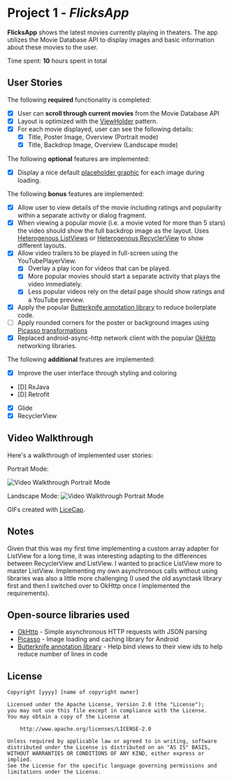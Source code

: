# Project 1 - *FlicksApp*

**FlicksApp** shows the latest movies currently playing in theaters. The app utilizes the Movie Database API to display images and basic information about these movies to the user.

Time spent: **10** hours spent in total

## User Stories

The following **required** functionality is completed:

* [x] User can **scroll through current movies** from the Movie Database API
* [x] Layout is optimized with the [ViewHolder](http://guides.codepath.com/android/Using-an-ArrayAdapter-with-ListView#improving-performance-with-the-viewholder-pattern) pattern.
* [x] For each movie displayed, user can see the following details:
  * [x] Title, Poster Image, Overview (Portrait mode)
  * [x] Title, Backdrop Image, Overview (Landscape mode)

The following **optional** features are implemented:

* [x] Display a nice default [placeholder graphic](http://guides.codepath.com/android/Displaying-Images-with-the-Picasso-Library#configuring-picasso) for each image during loading.

The following **bonus** features are implemented:

* [x] Allow user to view details of the movie including ratings and popularity within a separate activity or dialog fragment.
* [x] When viewing a popular movie (i.e. a movie voted for more than 5 stars) the video should show the full backdrop image as the layout.  Uses [Heterogenous ListViews](http://guides.codepath.com/android/Implementing-a-Heterogenous-ListView) or [Heterogenous RecyclerView](http://guides.codepath.com/android/Heterogenous-Layouts-inside-RecyclerView) to show different layouts.
* [x] Allow video trailers to be played in full-screen using the YouTubePlayerView.
    * [x] Overlay a play icon for videos that can be played.
    * [x] More popular movies should start a separate activity that plays the video immediately.
    * [x] Less popular videos rely on the detail page should show ratings and a YouTube preview.
* [x] Apply the popular [Butterknife annotation library](http://guides.codepath.com/android/Reducing-View-Boilerplate-with-Butterknife) to reduce boilerplate code.
* [ ] Apply rounded corners for the poster or background images using [Picasso transformations](https://guides.codepath.com/android/Displaying-Images-with-the-Picasso-Library#other-transformations)
* [x] Replaced android-async-http network client with the popular [OkHttp](http://guides.codepath.com/android/Using-OkHttp) networking libraries.

The following **additional** features are implemented:

* [x] Improve the user interface through styling and coloring
* [D] RxJava
* [D] Retrofit
* [x] Glide
* [x] RecyclerView

## Video Walkthrough

Here's a walkthrough of implemented user stories:

Portrait Mode:

<img src='https://i.imgur.com/3je72iW.gif' title='Video Walkthrough Portrait Mode' width='' alt='Video Walkthrough Portrait Mode' />

Landscape Mode:
<img src='https://i.imgur.com/xbpuQw0.gif' title='Video Walkthrough Landscape Mode' width='' alt='Video Walkthrough Portrait Mode' />


GIFs created with [LiceCap](http://www.cockos.com/licecap/).

## Notes

Given that this was my first time implementing a custom array adapter for ListView for a long time, it was interesting adapting to the differences between
RecyclerView and ListView. I wanted to practice ListView more to master ListView. Implementing my own asynchronous calls without using libraries was also a little more challenging (I used the old asynctask library first and then I switched over to OkHttp once I implemented the requirements).

## Open-source libraries used

- [OkHttp](http://square.github.io/okhttp/) - Simple asynchronous HTTP requests with JSON parsing
- [Picasso](http://square.github.io/picasso/) - Image loading and caching library for Android
- [Butterknife annotation library](http://jakewharton.github.io/butterknife/) - Help bind views to their view ids to help reduce number of lines in code

## License

    Copyright [yyyy] [name of copyright owner]

    Licensed under the Apache License, Version 2.0 (the "License");
    you may not use this file except in compliance with the License.
    You may obtain a copy of the License at

        http://www.apache.org/licenses/LICENSE-2.0

    Unless required by applicable law or agreed to in writing, software
    distributed under the License is distributed on an "AS IS" BASIS,
    WITHOUT WARRANTIES OR CONDITIONS OF ANY KIND, either express or implied.
    See the License for the specific language governing permissions and
    limitations under the License.